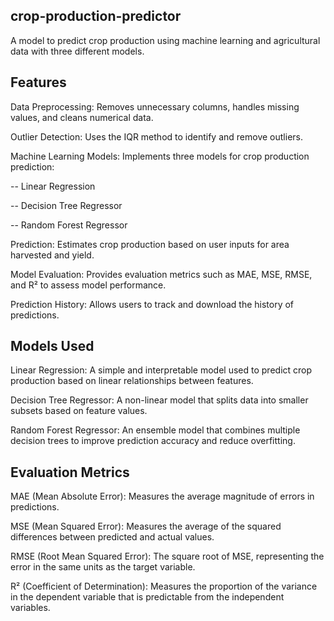 ## crop-production-predictor
A model to predict crop production using machine learning and agricultural data with three different models.
## Features
Data Preprocessing: Removes unnecessary columns, handles missing values, and cleans numerical data.

Outlier Detection: Uses the IQR method to identify and remove outliers.

Machine Learning Models: Implements three models for crop production prediction:

-- Linear Regression

-- Decision Tree Regressor

-- Random Forest Regressor

Prediction: Estimates crop production based on user inputs for area harvested and yield.

Model Evaluation: Provides evaluation metrics such as MAE, MSE, RMSE, and R² to assess model performance.

Prediction History: Allows users to track and download the history of predictions.

## Models Used

Linear Regression: A simple and interpretable model used to predict crop production based on linear relationships between features.

Decision Tree Regressor: A non-linear model that splits data into smaller subsets based on feature values.

Random Forest Regressor: An ensemble model that combines multiple decision trees to improve prediction accuracy and reduce overfitting.

## Evaluation Metrics

MAE (Mean Absolute Error): Measures the average magnitude of errors in predictions.

MSE (Mean Squared Error): Measures the average of the squared differences between predicted and actual values.

RMSE (Root Mean Squared Error): The square root of MSE, representing the error in the same units as the target variable.

R² (Coefficient of Determination): Measures the proportion of the variance in the dependent variable that is predictable from the independent variables.
